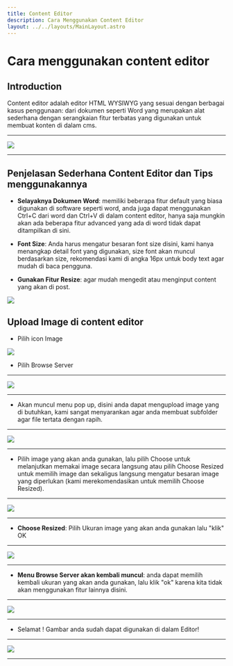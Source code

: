 ```yaml
---
title: Content Editor
description: Cara Menggunakan Content Editor
layout: ../../layouts/MainLayout.astro
---
```


# Cara menggunakan content editor

## Introduction

Content editor adalah editor HTML WYSIWYG yang sesuai dengan berbagai kasus penggunaan: dari dokumen seperti Word yang merupakan alat sederhana dengan serangkaian fitur terbatas yang digunakan untuk membuat konten di dalam cms.
<hr>
<img src="https://i.im.ge/2023/03/06/7P8dgy.image.png">
<hr>

## Penjelasan Sederhana Content Editor dan Tips menggunakannya

- **Selayaknya Dokumen Word**: memiliki beberapa fitur default yang biasa digunakan di software seperti word, anda juga dapat menggunakan Ctrl+C dari word dan Ctrl+V di dalam content editor, hanya saja mungkin akan ada beberapa fitur advanced yang ada di word tidak dapat ditampilkan di sini.

- **Font Size**: Anda harus mengatur besaran font size disini, kami hanya menangkap detail font yang digunakan, size font akan muncul berdasarkan size, rekomendasi kami di angka 16px untuk body text agar mudah di baca pengguna.

- **Gunakan Fitur Resize**: agar mudah mengedit atau menginput content yang akan di post.
<img src="https://i.im.ge/2023/03/06/7P8Wdc.image.png">

## Upload Image di content editor

- Pilih icon Image 
<img src="https://i.im.ge/2023/03/06/7PRT98.image.png">

- Pilih Browse Server 
<hr>
<img src="https://i.im.ge/2023/03/06/7PRlTM.image.png">
<hr>

- Akan muncul menu pop up, disini anda dapat mengupload image yang di butuhkan, kami sangat menyarankan agar anda membuat subfolder agar file tertata dengan rapih.
<hr>
<img src="https://i.im.ge/2023/03/06/7PRrLY.image.png">
<hr>

- Pilih image yang akan anda gunakan, lalu pilih Choose untuk melanjutkan memakai image secara langsung atau pilih Choose Resized untuk memilih image dan sekaligus langsung mengatur besaran image yang diperlukan (kami merekomendasikan untuk memilih Choose Resized).

<hr>
<img src="https://i.im.ge/2023/03/06/7PR2tq.image.png">
<hr>

- **Choose Resized**: Pilih Ukuran image yang akan anda gunakan lalu "klik" OK

<hr>
<img src="https://i.im.ge/2023/03/06/7PRL3W.image.png">
<hr>

- **Menu Browse Server akan kembali muncul**: anda dapat memilih kembali ukuran yang akan anda gunakan, lalu klik "ok" karena kita tidak akan menggunakan fitur lainnya disini.

<hr>
<img src="https://i.im.ge/2023/03/06/7PRmjx.image.png">
<hr>

- Selamat ! Gambar anda sudah dapat digunakan di dalam Editor!

<hr>
<img src="https://i.im.ge/2023/03/06/7PREyF.image.png">
<hr>
